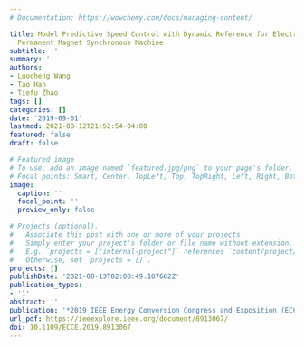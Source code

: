 ```yaml
---
# Documentation: https://wowchemy.com/docs/managing-content/

title: Model Predictive Speed Control with Dynamic Reference for Electric Drive of
  Permanent Magnet Synchronous Machine
subtitle: ''
summary: ''
authors:
- Luocheng Wang
- Tao Han
- Tiefu Zhao
tags: []
categories: []
date: '2019-09-01'
lastmod: 2021-08-12T21:52:54-04:00
featured: false
draft: false

# Featured image
# To use, add an image named `featured.jpg/png` to your page's folder.
# Focal points: Smart, Center, TopLeft, Top, TopRight, Left, Right, BottomLeft, Bottom, BottomRight.
image:
  caption: ''
  focal_point: ''
  preview_only: false

# Projects (optional).
#   Associate this post with one or more of your projects.
#   Simply enter your project's folder or file name without extension.
#   E.g. `projects = ["internal-project"]` references `content/project/deep-learning/index.md`.
#   Otherwise, set `projects = []`.
projects: []
publishDate: '2021-08-13T02:08:49.107682Z'
publication_types:
- '1'
abstract: ''
publication: '*2019 IEEE Energy Conversion Congress and Exposition (ECCE)*'
url_pdf: https://ieeexplore.ieee.org/document/8913067/
doi: 10.1109/ECCE.2019.8913067
---
```

